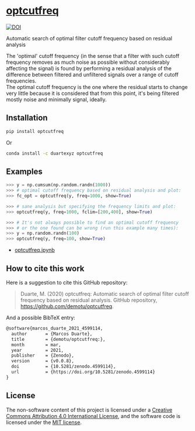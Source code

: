 # [optcutfreq](https://pypi.org/project/optcutfreq)

[![DOI](https://zenodo.org/badge/250840016.svg)](https://zenodo.org/badge/latestdoi/250840016)

Automatic search of optimal filter cutoff frequency based on residual analysis

The 'optimal' cutoff frequency (in the sense that a filter with such cutoff frequency removes as much noise as possible without considerably affecting the signal) is found by performing a residual analysis of the difference between filtered and unfiltered signals over a range of cutoff frequencies.  
The optimal cutoff frequency is the one where the residual starts to change very little because it is considered that from this point, it's being filtered mostly noise and minimally signal, ideally.

## Installation

```bash
pip install optcutfreq
```

Or

```bash
conda install -c duartexyz optcutfreq
```

## Examples

```python
>>> y = np.cumsum(np.random.randn(1000))
>>> # optimal cutoff frequency based on residual analysis and plot:
>>> fc_opt = optcutfreq(y, freq=1000, show=True)

>>> # sane analysis but specifying the frequency limits and plot:
>>> optcutfreq(y, freq=1000, fclim=[200,400], show=True)

>>> # It's not always possible to find an optimal cutoff frequency
>>> # or the one found can be wrong (run this example many times):
>>> y = np.random.randn(100)
>>> optcutfreq(y, freq=100, show=True)
```

- [optcutfreq.ipynb](https://github.com/demotu/optcutfreq/blob/master/docs/optcutfreq.ipynb)

## How to cite this work

Here is a suggestion to cite this GitHub repository:

> Duarte, M. (2020) optcutfreq: Automatic search of optimal filter cutoff frequency based on residual analysis. GitHub repository, <https://github.com/demotu/optcutfreq>.

And a possible BibTeX entry:

```tex
@software{marcos_duarte_2021_4599114,
  author       = {Marcos Duarte},
  title        = {demotu/optcutfreq:},
  month        = mar,
  year         = 2021,
  publisher    = {Zenodo},
  version      = {v0.0.8},
  doi          = {10.5281/zenodo.4599114},
  url          = {https://doi.org/10.5281/zenodo.4599114}
}
```

## License

The non-software content of this project is licensed under a [Creative Commons Attribution 4.0 International License](http://creativecommons.org/licenses/by/4.0/), and the software code is licensed under the [MIT license](https://opensource.org/licenses/mit-license.php).
